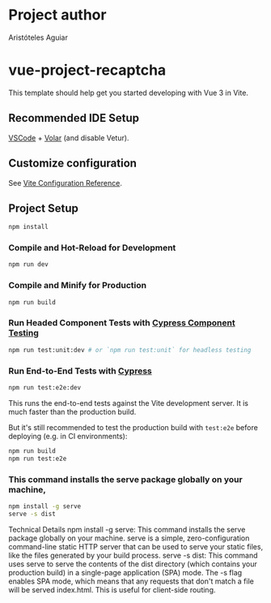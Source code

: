 # Project author 
Aristóteles Aguiar

# vue-project-recaptcha

This template should help get you started developing with Vue 3 in Vite.

## Recommended IDE Setup

[VSCode](https://code.visualstudio.com/) + [Volar](https://marketplace.visualstudio.com/items?itemName=Vue.volar) (and disable Vetur).

## Customize configuration

See [Vite Configuration Reference](https://vitejs.dev/config/).

## Project Setup

```sh
npm install
```

### Compile and Hot-Reload for Development

```sh
npm run dev
```

### Compile and Minify for Production

```sh
npm run build
```

### Run Headed Component Tests with [Cypress Component Testing](https://on.cypress.io/component)

```sh
npm run test:unit:dev # or `npm run test:unit` for headless testing
```

### Run End-to-End Tests with [Cypress](https://www.cypress.io/)

```sh
npm run test:e2e:dev
```

This runs the end-to-end tests against the Vite development server.
It is much faster than the production build.

But it's still recommended to test the production build with `test:e2e` before deploying (e.g. in CI environments):



```sh
npm run build
npm run test:e2e
```
### This command installs the serve package globally on your machine, 
```sh
npm install -g serve
serve -s dist
```
Technical Details
npm install -g serve: This command installs the serve package globally on your machine. serve is a simple, zero-configuration command-line static HTTP server that can be used to serve your static files, like the files generated by your build process.
serve -s dist: This command uses serve to serve the contents of the dist directory (which contains your production build) in a single-page application (SPA) mode. The -s flag enables SPA mode, which means that any requests that don't match a file will be served index.html. This is useful for client-side routing.

